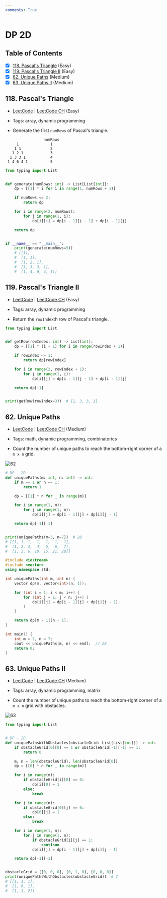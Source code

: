 ```yaml
---
comments: True
---
```


# DP 2D

## Table of Contents

- [x] [118. Pascal's Triangle](https://leetcode.cn/problems/pascals-triangle/) (Easy)
- [x] [119. Pascal's Triangle II](https://leetcode.cn/problems/pascals-triangle-ii/) (Easy)
- [x] [62. Unique Paths](https://leetcode.cn/problems/unique-paths/) (Medium)
- [x] [63. Unique Paths II](https://leetcode.cn/problems/unique-paths-ii/) (Medium)

## 118. Pascal's Triangle

-   [LeetCode](https://leetcode.com/problems/pascals-triangle/) | [LeetCode CH](https://leetcode.cn/problems/pascals-triangle/) (Easy)

-   Tags: array, dynamic programming
-   Generate the first `numRows` of Pascal's triangle.

```plaintext
                 numRows
     1              1
    1 1             2
   1 2 1            3
  1 3 3 1           4
 1 4 6 4 1          5
```

```python title="118. Pascal's Triangle - Python Solution"
from typing import List


def generate(numRows: int) -> List[List[int]]:
    dp = [[1] * i for i in range(1, numRows + 1)]

    if numRows <= 2:
        return dp

    for i in range(2, numRows):
        for j in range(1, i):
            dp[i][j] = dp[i - 1][j - 1] + dp[i - 1][j]

    return dp


if __name__ == "__main__":
    print(generate(numRows=5))
    # [[1],
    #  [1, 1],
    #  [1, 2, 1],
    #  [1, 3, 3, 1],
    #  [1, 4, 6, 4, 1]]

```

## 119. Pascal's Triangle II

-   [LeetCode](https://leetcode.com/problems/pascals-triangle-ii/) | [LeetCode CH](https://leetcode.cn/problems/pascals-triangle-ii/) (Easy)

-   Tags: array, dynamic programming
-   Return the `rowIndex`th row of Pascal's triangle.

```python title="119. Pascal's Triangle II - Python Solution"
from typing import List


def getRow(rowIndex: int) -> List[int]:
    dp = [[1] * (i + 1) for i in range(rowIndex + 1)]

    if rowIndex <= 1:
        return dp[rowIndex]

    for i in range(2, rowIndex + 1):
        for j in range(1, i):
            dp[i][j] = dp[i - 1][j - 1] + dp[i - 1][j]

    return dp[-1]


print(getRow(rowIndex=3))  # [1, 3, 3, 1]

```

## 62. Unique Paths

-   [LeetCode](https://leetcode.com/problems/unique-paths/) | [LeetCode CH](https://leetcode.cn/problems/unique-paths/) (Medium)

-   Tags: math, dynamic programming, combinatorics
-   Count the number of unique paths to reach the bottom-right corner of a `m x n` grid.

![62](https://assets.leetcode.com/uploads/2018/10/22/robot_maze.png)

```python title="62. Unique Paths - Python Solution"
# DP - 2D
def uniquePaths(m: int, n: int) -> int:
    if m == 1 or n == 1:
        return 1

    dp = [[1] * n for _ in range(m)]

    for i in range(1, m):
        for j in range(1, n):
            dp[i][j] = dp[i - 1][j] + dp[i][j - 1]

    return dp[-1][-1]


print(uniquePaths(m=3, n=7))  # 28
# [[1, 1, 1,  1,  1,  1,  1],
#  [1, 2, 3,  4,  5,  6,  7],
#  [1, 3, 6, 10, 15, 21, 28]]

```

```cpp title="62. Unique Paths - C++ Solution"
#include <iostream>
#include <vector>
using namespace std;

int uniquePaths(int m, int n) {
    vector dp(m, vector<int>(n, 1));

    for (int i = 1; i < m; i++) {
        for (int j = 1; j < n; j++) {
            dp[i][j] = dp[i - 1][j] + dp[i][j - 1];
        }
    }

    return dp[m - 1][n - 1];
}

int main() {
    int m = 3, n = 7;
    cout << uniquePaths(m, n) << endl;  // 28
    return 0;
}
```

## 63. Unique Paths II

-   [LeetCode](https://leetcode.com/problems/unique-paths-ii/) | [LeetCode CH](https://leetcode.cn/problems/unique-paths-ii/) (Medium)

-   Tags: array, dynamic programming, matrix
-   Count the number of unique paths to reach the bottom-right corner of a `m x n` grid with obstacles.

![63](https://assets.leetcode.com/uploads/2020/11/04/robot1.jpg)

```python title="63. Unique Paths II - Python Solution"
from typing import List


# DP - 2D
def uniquePathsWithObstacles(obstacleGrid: List[List[int]]) -> int:
    if obstacleGrid[0][0] == 1 or obstacleGrid[-1][-1] == 1:
        return 0

    m, n = len(obstacleGrid), len(obstacleGrid[0])
    dp = [[0] * n for _ in range(m)]

    for i in range(m):
        if obstacleGrid[i][0] == 0:
            dp[i][0] = 1
        else:
            break

    for j in range(n):
        if obstacleGrid[0][j] == 0:
            dp[0][j] = 1
        else:
            break

    for i in range(1, m):
        for j in range(1, n):
            if obstacleGrid[i][j] == 1:
                continue
            dp[i][j] = dp[i - 1][j] + dp[i][j - 1]

    return dp[-1][-1]


obstacleGrid = [[0, 0, 0], [0, 1, 0], [0, 0, 0]]
print(uniquePathsWithObstacles(obstacleGrid))  # 2
# [[1, 1, 1],
#  [1, 0, 1],
#  [1, 1, 2]]

```

